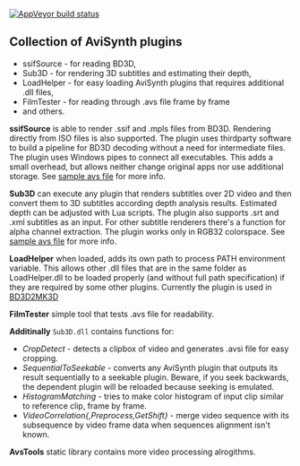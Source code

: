 [![AppVeyor build status](https://ci.appveyor.com/api/projects/status/05825vxmi4nweh8e/branch/master?svg=true)](https://ci.appveyor.com/project/slavanap/ssifsource/branch/master)

Collection of AviSynth plugins
------------------------------

* ssifSource - for reading BD3D,
* Sub3D - for rendering 3D subtitles and estimating their depth,
* LoadHelper - for easy loading AviSynth plugins that requires additional .dll files,
* FilmTester - for reading through .avs file frame by frame
* and others. 


**ssifSource** is able to render .ssif and .mpls files from BD3D. Rendering directly from ISO files is also supported. The plugin uses thirdparty software to build a pipeline for BD3D decoding without a need for intermediate files. The plugin uses Windows pipes to connect all executables. This adds a small overhead, but allows neither change original apps nor use additional storage. See [sample avs file](https://github.com/slavanap/ssifSource/blob/master/ssifSource/ssifSource.avs) for more info.

**Sub3D** can execute any plugin that renders subtitles over 2D video and then convert them to 3D subtitles according depth analysis results. Estimated depth can be adjusted with Lua scripts. The plugin also supports .srt and .xml subtitles as an input. For other subtitle renderers there's a function for alpha channel extraction. The plugin works only in RGB32 colorspace. See [sample avs file](https://github.com/slavanap/ssifSource/blob/master/Sub3D/sub3d.avs) for more info.

**LoadHelper** when loaded, adds its own path to process PATH environment variable. This allows other .dll files that are in the same folder as LoadHelper.dll to be loaded properly (and without full path specification) if they are required by some other plugins. Currently the plugin is used in [BD3D2MK3D](http://forum.doom9.org/showthread.php?t=170828)

**FilmTester** simple tool that tests .avs file for readability.

**Additinally** `Sub3D.dll` contains functions for:
* *CropDetect* - detects a clipbox of video and generates .avsi file for easy cropping.
* *SequentialToSeekable* - converts any AviSynth plugin that outputs its result sequentially to a seekable plugin. Beware, if you seek backwards, the dependent plugin will be reloaded because seeking is emulated.
* *HistogramMatching* - tries to make color histogram of input clip similar to reference clip, frame by frame.
* *VideoCorrelation{,Preprocess,GetShift}* - merge video sequence with its subsequence by video frame data when sequences alignment isn't known.

**AvsTools** static library contains more video processing alrogithms.
